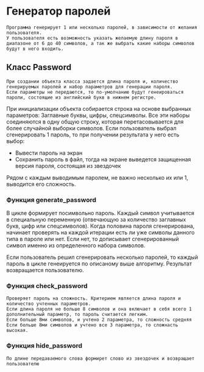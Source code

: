 # Генератор паролей
    Программа генерирует 1 или несколько паролей, в зависимости от желания пользователя.
    У пользователя есть возможность указать желаемую длину пароля в диапазоне от 6 до 40 символов, а так же выбрать какие наборы символов будут в него входить.

## Класс Password
    При создании объекта класса задается длина пароля и, количество генерируемых паролей и набор параметров для генерации пароля.
    Если параметры не передаются, то по-умолчанию будут генеироваться пароли, состоящие из английский букв в нижнем регистре.

При инициализации объекта собирается строка на основе выбранных параметров:
Заглавные буквы, цифры, спецсимволы. Все эти наборы соединяются в одну общую строку, которая перетасовывается для более случайной выборки символов.
Если пользователь выбрал сгенерировать 1 пароль, то при получении результата у него есть выбор:
* Вывести пароль на экран
* Сохранить пароль в файл, тогда на экране выведется защищенная версия пароля, состоящая из звездочек

Рядом с каждым выводимым паролем, не важно несколько их или 1, выводится его сложность.

### Функция generate_password
В цикле формирует посимвольно пароль. Каждый символ учитывается в специальную переменную (отвечающую за количество заглавных букв, цифр или спецсимволов). 
Когда половина пароля сгенерирована, начинает проверять на каждой итерации есть ли уже символы данного типа в пароле или нет. Если нет, то дописывает сгенерированный символ именно из определенного набора символов.

Если пользователь решил сгенерировать несколько паролей, то каждый пароль в цикле генеируется по описаному выше алгоритму.
Результат возвращается пользователю.

### Функция check_password
    Проверяет пароль на сложность. Критерием является длина пароля и количество учтенных параметров.
    Если длина пароля не больше 8 символов и она включает в себя всего 1 дополнительный параметр, то пароль считается легким.
    Если больше 8ми символов, и учтено 2 параметра, то сложность средняя
    Если больше 8ми символов и учтено все 3 параметра, то сложнасть высокая.

### Функция hide_password
    По длине передаваемого слова формирет слово из звездочек и возвращает пользователю

